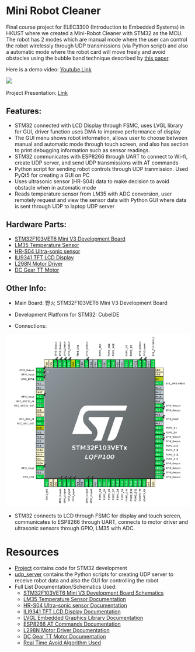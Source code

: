 # Mini Robot Cleaner
Final course project for ELEC3300 (Introduction to Embedded Systems) in HKUST where we created a Mini-Robot Cleaner with STM32 as the MCU. The robot has 2 modes which are manual mode where the user can control the robot wirelessly through UDP transmissions (via Python script) and also a automatic mode where the robot card will move freely and avoid obstacles using the bubble band technique described by [this paper]((https://www.researchgate.net/publication/228955195_Simple_real-time_obstacle_avoidance_algorithm_for_mobile_robots)).

Here is a demo video: [Youtube Link](https://youtu.be/z4BqyFa29B0)

![](./resources/final-project/final_photo6.jpg)

Project Presentation: [Link](./resources/ProjectPresentation.pdf)

## Features:
- STM32 connected with LCD Display through FSMC, uses LVGL library for GUI, driver function uses DMA to improve performance of display
-  The GUI menu shows robot information, allows user to choose between manual and automatic mode through touch screen, and also has section to print debugging information such as sensor readings.
- STM32 communicates with ESP8266 through UART to connect to Wi-fi, create UDP server, and send UDP transmissions with AT commands
- Python script for sending robot controls through UDP tranmission. Used PyQt5 for creating a GUI on PC
- Uses ultrasonic sensor (HR-S04) data to make decision to avoid obstacle when in automatic mode
- Reads temperature sensor from LM35 with ADC conversion, user remotely request and view the sensor data with Python GUI where data is sent through UDP to laptop UDP server

## Hardware Parts:
- [STM32F103VET6 Mini V3 Development Board](./resources/MINIV3-Schematic.pdf)
- [LM35 Temperature Sensor](https://www.ti.com/lit/ds/symlink/lm35.pdf)
- [HR-S04 Ultra-sonic sensor](https://web.eece.maine.edu/~zhu/book/lab/HC-SR04%20User%20Manual.pdf)
- [ILI9341 TFT LCD Display](https://cdn-shop.adafruit.com/datasheets/ILI9341.pdf)
- [L298N Motor Driver](https://asset.conrad.com/media10/add/160267/c1/-/en/001525437ML01/manual-1525437-iduino-st-1112-motor-controller-1-pcs.pdf)
- [DC Gear TT Motor](https://media.digikey.com/pdf/Data%20Sheets/Adafruit%20PDFs/3777_Web.pdf)


## Other Info:
- Main Board: 野火 STM32F103VET6 Mini V3 Development Board

- Development Platform for STM32: CubeIDE

- Connections:

![](./resources/final-project/final_ioc.png)

- STM32 connects to LCD through FSMC for display and touch screen, communicates to ESP8266 through UART, connects to motor driver and ultrasonic sensors through GPIO, LM35 with ADC.


# Resources
- [Project](./Project/) contains code for STM32 development
- [udp_server](./udp_server/) contains the Python scripts for creating UDP server to receive robot data and also the GUI for controlling the robot
- Full List Documentation/Schematics Used:
    - [STM32F103VET6 Mini V3 Development Board Schematics](./resources/MINIV3-Schematic.pdf)
    - [LM35 Temperature Sensor Documentation](https://www.ti.com/lit/ds/symlink/lm35.pdf)
    - [HR-S04 Ultra-sonic sensor Documentation](https://web.eece.maine.edu/~zhu/book/lab/HC-SR04%20User%20Manual.pdf)
    - [ILI9341 TFT LCD Display Documentation](https://cdn-shop.adafruit.com/datasheets/ILI9341.pdf)
    - [LVGL Embedded Graphics Library Documentation](https://docs.lvgl.io/master/index.html)
    - [ESP8266 AT Commands Documentation](https://docs.espressif.com/projects/esp-at/en/release-v2.2.0.0_esp8266/Get_Started/What_is_ESP-AT.html)
    - [L298N Motor Driver Documentation](https://asset.conrad.com/media10/add/160267/c1/-/en/001525437ML01/manual-1525437-iduino-st-1112-motor-controller-1-pcs.pdf)
    - [DC Gear TT Motor Documentation](https://media.digikey.com/pdf/Data%20Sheets/Adafruit%20PDFs/3777_Web.pdf)
    - [Real Time Avoid Algorithm Used](https://www.researchgate.net/publication/228955195_Simple_real-time_obstacle_avoidance_algorithm_for_mobile_robots)

